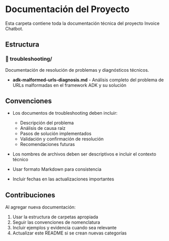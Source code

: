 # Documentación del Proyecto

Esta carpeta contiene toda la documentación técnica del proyecto Invoice Chatbot.

## Estructura

### 📁 troubleshooting/
Documentación de resolución de problemas y diagnósticos técnicos.

- **adk-malformed-urls-diagnosis.md** - Análisis completo del problema de URLs malformadas en el framework ADK y su solución

## Convenciones

- Los documentos de troubleshooting deben incluir:
  - Descripción del problema
  - Análisis de causa raíz
  - Pasos de solución implementados
  - Validación y confirmación de resolución
  - Recomendaciones futuras

- Los nombres de archivos deben ser descriptivos e incluir el contexto técnico
- Usar formato Markdown para consistencia
- Incluir fechas en las actualizaciones importantes

## Contribuciones

Al agregar nueva documentación:
1. Usar la estructura de carpetas apropiada
2. Seguir las convenciones de nomenclatura
3. Incluir ejemplos y evidencia cuando sea relevante
4. Actualizar este README si se crean nuevas categorías